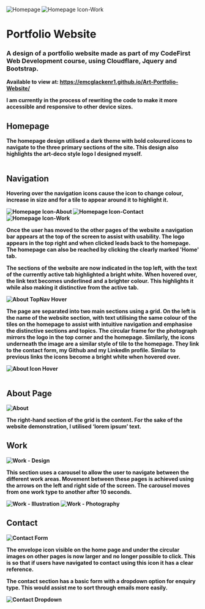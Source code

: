 ![Homepage](https://user-images.githubusercontent.com/64873698/126788797-ce95a4f9-f6d5-41d0-92a0-ce6b3b1f7efc.JPG)
![Homepage Icon-Work](https://user-images.githubusercontent.com/64873698/126788817-828906a4-dc61-4a9c-b372-d27ada1af1f8.JPG)


<h1>Portfolio Website</h1>
<h3>
A design of a portfolio website made as part of my CodeFirst Web Development course, using Cloudflare, Jquery and Bootstrap.
 </h3>

<b>Available to view at: https://emcglackenr1.github.io/Art-Portfolio-Website/<b>
 
<p> I am currently in the process of rewriting the code to make it more accessible and responsive to other device sizes. </p>

 


  <h2> Homepage </h2>

<p> The homepage design utilised a dark theme with bold coloured icons to navigate to the three primary sections of the site.
 This design also highlights the art-deco style logo I designed myself. </p>
 
<image of homepage>
 
<h2> Navigation </h2>

<p> Hovering over the navigation icons cause the icon to change colour, increase in size and for a tile to appear around it to highlight it. </p>
 
![Homepage Icon-About](https://user-images.githubusercontent.com/64873698/126788814-898a8a1f-74b6-4659-b02f-fa85ffc7b143.JPG)
![Homepage Icon-Contact](https://user-images.githubusercontent.com/64873698/126788815-1d79dd23-e052-408e-a666-fb8ec6709f7a.JPG)
![Homepage Icon-Work](https://user-images.githubusercontent.com/64873698/126788817-828906a4-dc61-4a9c-b372-d27ada1af1f8.JPG)
 
<p>
Once the user has moved to the other pages of the website a navigation bar appears at the top of the screen to assist with usability. 
The logo appears in the top right and when clicked leads back to the homepage. 
The homepage can also be reached by clicking the clearly marked 'Home' tab. </p>
 
 
<p>
The sections of the website are now indicated in the top left, with the text of the currently active tab highlighted a bright white. 
When hovered over, the link text becomes underlined and a brighter colour. This highlights it while also making it distinctive from the active tab.</p>

![About TopNav Hover](https://user-images.githubusercontent.com/64873698/126788808-a6edc467-e211-4879-a5b2-414096406a53.JPG)
 
 <p>
The page are separated into two main sections using a grid. On the left is the name of the website section, with text utilising the same colour of the tiles on the homepage to assist with intuitive navigation and emphasise the distinctive sections and topics.
The circular frame for the photograph mirrors the logo in the top corner and the homepage. 
Similarly, the icons underneath the image are a similar style of tile to the homepage. They link to the contact form, my Github and my LinkedIn profile. Similar to previous links the icons become a bright white when hovered over. </p>
 
![About Icon Hover](https://user-images.githubusercontent.com/64873698/126788807-3f0ae4d4-1855-42e9-a671-2cb519e854eb.JPG)
 
<image of icon hovering>
 

  <h2> About Page </h2>
 
![About](https://user-images.githubusercontent.com/64873698/126788810-d3b23a4b-09c4-498d-97e5-ccb9dc3a2f5f.JPG)


<p> The right-hand section of the grid is the content. For the sake of the website demonstration, I utilised ‘lorem ipsum’ text. </p>

<h2> Work </h2>
 
  ![Work - Design](https://user-images.githubusercontent.com/64873698/126788799-3999ef00-fe67-46a6-a752-05fe8082d08f.JPG)

<p>This section uses a carousel to allow the user to navigate between the different work areas. Movement between these pages is achieved using the arrows on the left and right side of the screen. The carousel moves from one work type to another after 10 seconds.</p>

![Work - Illustration](https://user-images.githubusercontent.com/64873698/126788801-52148451-a912-47c1-baf5-c786c6811cdf.JPG)
![Work - Photography](https://user-images.githubusercontent.com/64873698/126788803-3a2661ef-f3aa-4007-828d-8e46a487baf9.JPG)

<h2> Contact </h2>
 
![Contact Form](https://user-images.githubusercontent.com/64873698/126788813-e70c6b93-7de4-419c-b093-bea6e5510e79.JPG)
 
  <p>
The envelope icon visible on the home page and under the circular images on other pages is now larger and no longer possible to click. This is so that if users have navigated to contact using this icon it has a clear reference.</p>


<p>The contact section has a basic form with a dropdown option for enquiry type. This would assist me to sort through emails more easily. </p>

![Contact Dropdown](https://user-images.githubusercontent.com/64873698/126788811-8303c768-2e1f-4597-921e-f047ae2a2c96.JPG)





